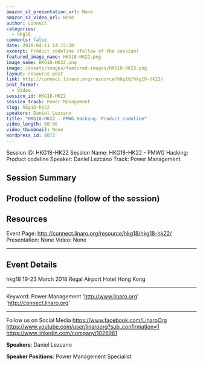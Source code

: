 ```yaml
---
amazon_s3_presentation_url: None
amazon_s3_video_url: None
author: connect
categories:
  - hkg18
comments: false
date: 2018-04-11 14:15:50
excerpt: Product codeline (follow of the session)
featured_image_name: HKG18-HK22.png
image_name: HKG18-HK22.png
image: /assets/images/featured-images/HKG18-HK22.png
layout: resource-post
link: http://connect.linaro.org/resource/hkg18/hkg18-hk22/
post_format:
  - Video
session_id: HKG18-HK22
session_track: Power Management
slug: hkg18-hk22
speakers: Daniel Lezcano
title: "HKG18-HK22 - PMWG Hacking: Product codeline"
video_length: 00:00
video_thumbnail: None
wordpress_id: 8872
---
```


Session ID: HKG18-HK22
Session Name: HKG18-HK22 - PMWG Hacking: Product codeline
Speaker: Daniel Lezcano
Track: Power Management

## Session Summary

## Product codeline (follow of the session)

## Resources

Event Page: http://connect.linaro.org/resource/hkg18/hkg18-hk22/
Presentation: None
Video: None

---

## Event Details

hkg18
19-23 March 2018
Regal Airport Hotel Hong Kong

---

Keyword: Power Management
'http://www.linaro.org'
'http://connect.linaro.org'

---

Follow us on Social Media
https://www.facebook.com/LinaroOrg
https://www.youtube.com/user/linaroorg?sub_confirmation=1
https://www.linkedin.com/company/1026961

**Speakers**: Daniel Lezcano

**Speaker Positions**: Power Management Specialist
